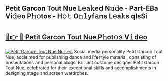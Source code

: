 ## Petit Garcon Tout Nue L𝚎a𝚔ed N𝚞𝚍e - Part-EBa Vi𝚍𝚎o P𝚑𝚘tos - H𝚘𝚝 O𝚗𝚕yf𝚊ns L𝚎a𝚔s qIsSi

# <h2><a href="http://kf30ud.oniu.top/?m=Petit+Garcon+Tout+Nue">🔗👉 🔴 Petit Garcon Tout Nue P𝚑ot𝚘𝚜 V𝚒d𝚎o</a></h2>

[![Petit Garcon Tout Nue Nu𝚍e𝚜](https://i.imgur.com/0qMVB7G.gif)](http://kf30ud.oniu.top/?m=Petit+Garcon+Tout+Nue)
Social media personality Petit Garcon Tout Nue, acclaimed for publishing dance and lifestyle material, consisting of presentations and personal blogs. Brilliant costume designer Petit Garcon Tout Nue, celebrated for their exceptional skills and accomplishments in designing stage and screen wardrobes.  
